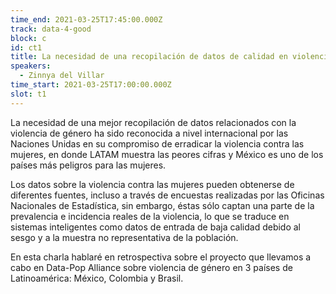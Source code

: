 ```yaml
---
time_end: 2021-03-25T17:45:00.000Z
track: data-4-good
block: c
id: ct1
title: La necesidad de una recopilación de datos de calidad en violencia de género
speakers:
  - Zinnya del Villar
time_start: 2021-03-25T17:00:00.000Z
slot: t1
---
```


La necesidad de una mejor recopilación de datos relacionados con la violencia de género ha sido reconocida a nivel internacional por las Naciones Unidas en su compromiso de erradicar la violencia contra las mujeres, en donde LATAM muestra las peores cifras y México es uno de los países más peligros para las mujeres.

Los datos sobre la violencia contra las mujeres pueden obtenerse de diferentes fuentes, incluso a través de encuestas realizadas por las Oficinas Nacionales de Estadística, sin embargo, éstas sólo captan una parte de la prevalencia e incidencia reales de la violencia, lo que se traduce en sistemas inteligentes como datos de entrada de baja calidad debido al sesgo y a la muestra no representativa de la población.

En esta charla hablaré en retrospectiva sobre el proyecto que llevamos a cabo en Data-Pop Alliance sobre violencia de género en 3 países de Latinoamérica: México, Colombia y Brasil.